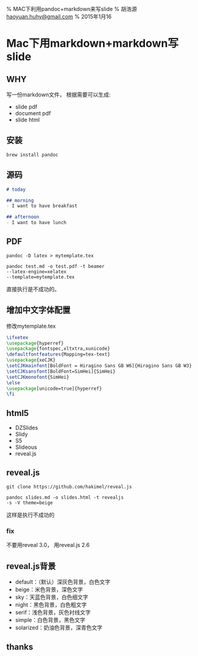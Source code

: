 % MAC下利用pandoc+markdown来写slide
% 胡浩源 haoyuan.huhy@gmail.com
% 2015年1月16

# Mac下用markdown+markdown写slide

## WHY
写一份markdown文件， 根据需要可以生成:

- slide pdf
- document pdf
- slide html

## 安装

```shell
brew install pandoc
```

## 源码
```markdown
# today

## morning
- I want to have breakfast

## afternoon
- I want to have lunch
```

## PDF

```shell
pandoc -D latex > mytemplate.tex
```

```shell
pandoc test.md -o test.pdf -t beamer 
--latex-engine=xelatex 
--template=mytemplate.tex
```

直接执行是不成功的。

## 增加中文字体配置
修改mytemplate.tex
```tex
\ifxetex
\usepackage{hyperref}
\usepackage{fontspec,xltxtra,xunicode}
\defaultfontfeatures{Mapping=tex-text}
\usepackage{xeCJK}
\setCJKmainfont[BoldFont = Hiragino Sans GB W6]{Hiragino Sans GB W3}
\setCJKsansfont[BoldFont=SimHei]{SimHei}
\setCJKmonofont{SimHei}
\else
\usepackage[unicode=true]{hyperref}
\fi
```

## html5

- DZSlides
- Slidy
- S5
- Slideous
- reveal.js

## reveal.js
```shell
git clone https://github.com/hakimel/reveal.js

pandoc slides.md -o slides.html -t revealjs 
-s -V theme=beige
```
这样是执行不成功的

### fix
不要用reveal 3.0， 用reveal.js 2.6

## reveal.js背景

- default：（默认）深灰色背景，白色文字
- beige：米色背景，深色文字
- sky：天蓝色背景，白色细文字
- night：黑色背景，白色粗文字
- serif：浅色背景，灰色衬线文字
- simple：白色背景，黑色文字
- solarized：奶油色背景，深青色文字

## thanks
